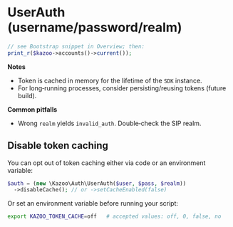 # UserAuth (username/password/realm)

```php
// see Bootstrap snippet in Overview; then:
print_r($kazoo->accounts()->current());
```
**Notes**
- Token is cached in memory for the lifetime of the `SDK` instance.
- For long‑running processes, consider persisting/reusing tokens (future build).

**Common pitfalls**
- Wrong `realm` yields `invalid_auth`. Double‑check the SIP realm.


## Disable token caching
You can opt out of token caching either via code or an environment variable:

```php
$auth = (new \Kazoo\Auth\UserAuth($user, $pass, $realm))
  ->disableCache(); // or ->setCacheEnabled(false)
```

Or set an environment variable before running your script:

```bash
export KAZOO_TOKEN_CACHE=off   # accepted values: off, 0, false, no
```
